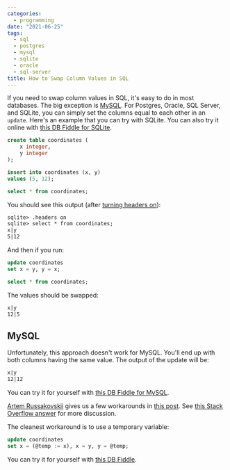```yaml
---
categories:
  - programming
date: "2021-06-25"
tags:
  - sql
  - postgres
  - mysql
  - sqlite
  - oracle
  - sql-server
title: How to Swap Column Values in SQL
---
```


If you need to swap column values in SQL, it's easy to do in most databases. The
big exception is [MySQL](#mysql). For Postgres, Oracle, SQL Server, and SQLite,
you can simply set the columns equal to each other in an `update`. Here's an
example that you can try with SQLite.  You can also try it online with [this DB
Fiddle for SQLite](https://www.db-fiddle.com/f/gRoFnCbEhWq9gxqhUUHHc4/2).

```sql
create table coordinates (
    x integer,
    y integer
);

insert into coordinates (x, y)
values (5, 12);

select * from coordinates;
```

You should see this output (after [turning headers
on](https://database.guide/format-sqlite-query-results-as-columns-with-column-headers/)):

```txt
sqlite> .headers on
sqlite> select * from coordinates;
x|y
5|12
```

And then if you run:

```sql
update coordinates
set x = y, y = x;

select * from coordinates;
```

The values should be swapped:

```txt
x|y
12|5
```

## MySQL

Unfortunately, this approach doesn't work for MySQL. You'll end up with both
columns having the same value. The output of the update will be:

```txt
x|y
12|12
```

You can try it for yourself with [this DB Fiddle for
MySQL](https://www.db-fiddle.com/f/dF6FFWfjKjt5HEKzEG5wRC/2).

[Artem Russakovskii](https://beerpla.net/) gives us a few workarounds in [this
post](https://beerpla.net/2009/02/17/swapping-column-values-in-mysql/).  See
[this Stack Overflow answer](https://stackoverflow.com/a/559291/1481479) for
more discussion.

The cleanest workaround is to use a temporary variable:

```sql
update coordinates
set x = (@temp := x), x = y, y = @temp;
```

You can try it for yourself with [this DB
Fiddle](https://www.db-fiddle.com/f/xxwUotZ1YBSQXvBnM9JomY/2).
